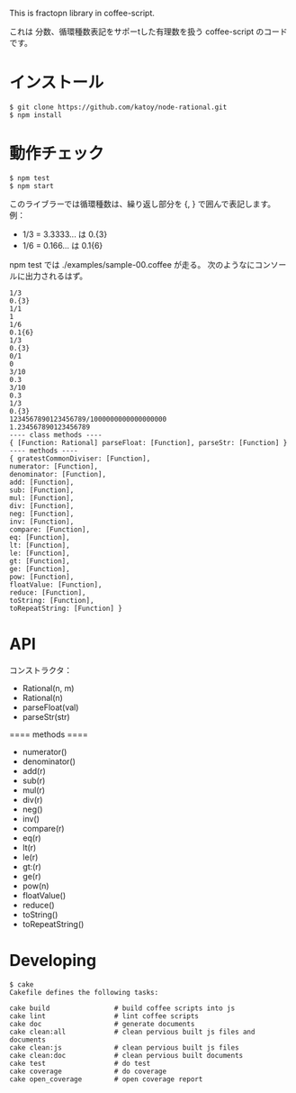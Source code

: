 
This is fractopn library in coffee-script.

これは 分数、循環種数表記をサポーtした有理数を扱う coffee-script のコードです。

インストール
============

    $ git clone https://github.com/katoy/node-rational.git
	$ npm install

動作チェック
=============

    $ npm test
	$ npm start

このライブラーでは循環種数は、繰り返し部分を {, } で囲んで表記します。
例：
- 1/3 = 3.3333... は 0.{3}
- 1/6 = 0.166... は 0.1{6}

npm test では ./examples/sample-00.coffee が走る。
次のようなにコンソールに出力されるはず。


    1/3
    0.{3}
    1/1
    1
    1/6
    0.1{6}
    1/3
    0.{3}
    0/1
    0
    3/10
    0.3
    3/10
    0.3
    1/3
    0.{3}
    1234567890123456789/1000000000000000000
    1.234567890123456789
    ---- class methods ----
    { [Function: Rational] parseFloat: [Function], parseStr: [Function] }
    ---- methods ----
    { gratestCommonDiviser: [Function],
    numerator: [Function],
    denominator: [Function],
    add: [Function],
    sub: [Function],
    mul: [Function],
    div: [Function],
    neg: [Function],
    inv: [Function],
    compare: [Function],
    eq: [Function],
    lt: [Function],
    le: [Function],
    gt: [Function],
    ge: [Function],
    pow: [Function],
    floatValue: [Function],
    reduce: [Function],
    toString: [Function],
    toRepeatString: [Function] }
									  
API
====
コンストラクタ：
- Rational(n, m)
- Rational(n)
- parseFloat(val)
- parseStr(str)

==== methods ====
- numerator()
- denominator()
- add(r)
- sub(r)
- mul(r)
- div(r)
- neg()
- inv()
- compare(r)
- eq(r)
- lt(r)
- le(r)
- gt:(r)
- ge(r)
- pow(n)
- floatValue()
- reduce()
- toString()
- toRepeatString()


Developing
===========



    $ cake
    Cakefile defines the following tasks:
    
    cake build                # build coffee scripts into js
    cake lint                 # lint coffee scripts
    cake doc                  # generate documents
    cake clean:all            # clean pervious built js files and documents
    cake clean:js             # clean pervious built js files
    cake clean:doc            # clean pervious built documents
    cake test                 # do test
    cake coverage             # do coverage
    cake open_coverage        # open coverage report




